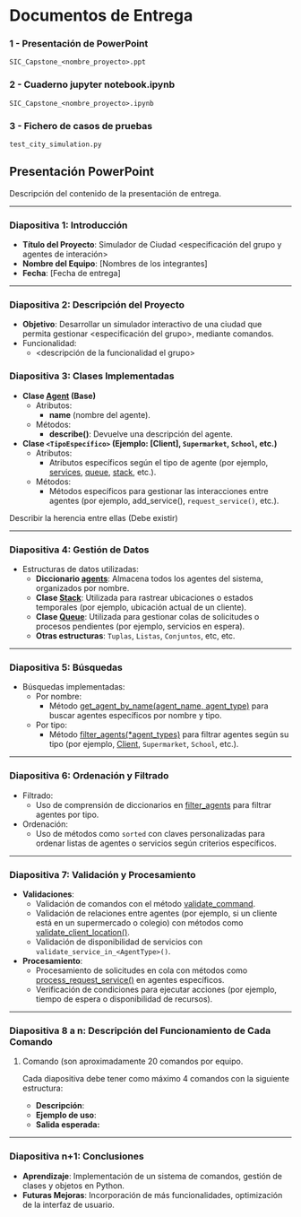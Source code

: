 # Documentos de Entrega

### 1 - Presentación de PowerPoint

`SIC_Capstone_<nombre_proyecto>.ppt`

### 2 - Cuaderno jupyter notebook.ipynb 

`SIC_Capstone_<nombre_proyecto>.ipynb`

### 3 - Fichero de casos de pruebas

 `test_city_simulation.py`

## Presentación PowerPoint

Descripción del contenido de la presentación de entrega.

------

### Diapositiva 1: Introducción

- **Título del Proyecto**: Simulador de Ciudad <especificación del grupo y agentes de interación>
- **Nombre del Equipo**: [Nombres de los integrantes]
- **Fecha**: [Fecha de entrega]

------

### Diapositiva 2: Descripción del Proyecto

- **Objetivo**: Desarrollar un simulador interactivo de una ciudad que permita gestionar <especificación del grupo>, mediante comandos.
- Funcionalidad:
  - <descripción de la funcionalidad el grupo>

### Diapositiva 3: Clases Implementadas

- **Clase [Agent]() (Base)**
  - Atributos:
    - **name** (nombre del agente).
  - Métodos:
    - **describe()**: Devuelve una descripción del agente.
- **Clase `<TipoEspecífico>` (Ejemplo: [Client], `Supermarket`, `School`, etc.)**
  - Atributos:
    - Atributos específicos según el tipo de agente (por ejemplo, [services](), [queue](), [stack](), etc.).
  - Métodos:
    - Métodos específicos para gestionar las interacciones entre agentes (por ejemplo, add_service(), `request_service()`, etc.).

Describir la herencia entre ellas (Debe existir)

------

### Diapositiva 4: Gestión de Datos

- Estructuras de datos utilizadas:
  - **Diccionario [agents]()**: Almacena todos los agentes del sistema, organizados por nombre.
  - **Clase [Stack]()**: Utilizada para rastrear ubicaciones o estados temporales (por ejemplo, ubicación actual de un cliente).
  - **Clase [Queue]()**: Utilizada para gestionar colas de solicitudes o procesos pendientes (por ejemplo, servicios en espera).
  - **Otras estructuras**: `Tuplas`, `Listas`, `Conjuntos`, etc, etc.

------

### Diapositiva 5: Búsquedas

- Búsquedas implementadas:
  - Por nombre:
    - Método [get_agent_by_name(agent_name, agent_type)]() para buscar agentes específicos por nombre y tipo.
  - Por tipo:
    - Método [filter_agents(*agent_types)]() para filtrar agentes según su tipo (por ejemplo, [Client](), `Supermarket`, `School`, etc.).

------

### Diapositiva 6: Ordenación y Filtrado

- Filtrado:
  - Uso de comprensión de diccionarios en [filter_agents]() para filtrar agentes por tipo.
- Ordenación:
  - Uso de métodos como `sorted` con claves personalizadas para ordenar listas de agentes o servicios según criterios específicos.

------

### Diapositiva 7: Validación y Procesamiento

- **Validaciones**:
  - Validación de comandos con el método [validate_command]().
  - Validación de relaciones entre agentes (por ejemplo, si un cliente está en un supermercado o colegio) con métodos como [validate_client_location()]().
  - Validación de disponibilidad de servicios con `validate_service_in_<AgentType>()`.
- **Procesamiento**:
  - Procesamiento de solicitudes en cola con métodos como [process_request_service()]() en agentes específicos.
  - Verificación de condiciones para ejecutar acciones (por ejemplo, tiempo de espera o disponibilidad de recursos).

------

### Diapositiva 8 a n: Descripción del Funcionamiento de Cada Comando

1. Comando (son aproximadamente 20 comandos por equipo.
   
   Cada diapositiva debe tener como máximo 4 comandos con la siguiente estructura:
   
   - **Descripción**: 
   - **Ejemplo de uso**: 
   - **Salida esperada:**

------

### Diapositiva n+1: Conclusiones

- **Aprendizaje**: Implementación de un sistema de comandos, gestión de clases y objetos en Python.
- **Futuras Mejoras**: Incorporación de más funcionalidades, optimización de la interfaz de usuario.